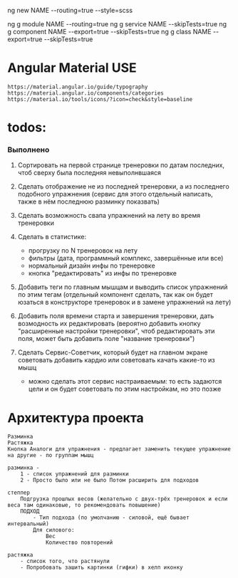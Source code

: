 ng new NAME --routing=true --style=scss

ng g module NAME --routing=true
ng g service NAME --skipTests=true
ng g component NAME --export=true --skipTests=true
ng g class NAME --export=true --skipTests=true


# Angular Material USE
	https://material.angular.io/guide/typography
	https://material.angular.io/components/categories
	https://material.io/tools/icons/?icon=check&style=baseline



# todos:

### Выполнено
1. Сортировать на первой странице тренеровки по датам последних, чтоб сверху была последняя невыполнвшаяся

2. Сделать отображение не из последней тренеровки, а из последнего подобного упражнения (сервис для этого отдельный написать, также в нём последнюю разминку показвать)

3. Сделать возможность свапа упражнений на лету во время тренеровки

4. Сделать в статистике:
	- прогрузку по N тренеровок на лету
	- фильтры (дата, программный комплекс, завершённые или все)
	- нормальный дизайн инфы по тренеровке
	- кнопка "редактировать" из инфы по тренеровке

5. Добавить теги по главным мышцам и выводить список упражнений по этим тегам (отдельный компонент сделать, так как он будет юзаться в конструкторе тренеровок и в замене упражнений на лету)

6. Добавить поля времени старта и завершения тренеровки, дать возмодность их редактировать (вероятно добавить кнопку "расширенные настройки тренеровки", чтоб редактировать эти поля, может быть добавить поле "название тренеровки")

7. Сделать Сервис-Советчик, который будет на главном экране советовать добавить кардио или советовать качать какие-то из мышц
	- можно сделать этот сервис настраиваемым: то есть задаются цели и он будет советовать по этим настройкам, но это позже


# Архитектура проекта

	Разминка
	Растяжка
	Кнопка Аналоги для упражнения - предлагает заменить текущее упражнение на другие - по группам мышц

	разминка -
		1 - список упражнений для разминки
		2 - Просто было или не было Потом расширить для подходов

	степпер
		Подгрузка прошлых весов (желательно с двух-трёх тренеровок и если веса там одинаковые, то рекомендовать повышение)
		ПОДХОД
			- Тип подхода (по умолчанию - силовой, ещё бывает интервальный)
			Для силового:
				Вес
				Количество повторений

	растяжка
		- список того, что растянули
		- Попробовать зашить картинки (гифки) в хелп иконку

